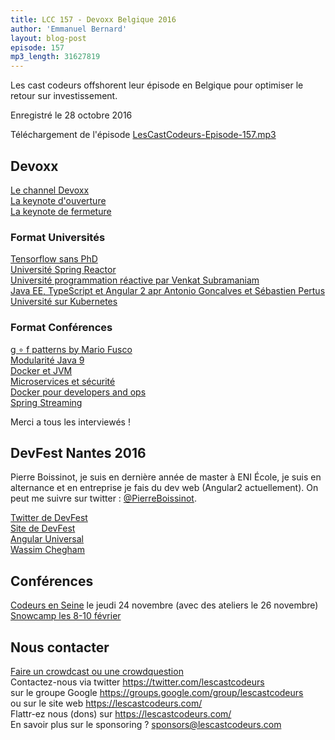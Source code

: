 ```yaml
---
title: LCC 157 - Devoxx Belgique 2016
author: 'Emmanuel Bernard'
layout: blog-post
episode: 157
mp3_length: 31627819
---
```

Les cast codeurs offshorent leur épisode en Belgique pour optimiser le retour sur investissement.

Enregistré le 28 octobre 2016

Téléchargement de l'épisode [LesCastCodeurs-Episode-157.mp3](http://traffic.libsyn.com/lescastcodeurs/LesCastCodeurs-Episode-157.mp3)

## Devoxx

[Le channel Devoxx](https://www.youtube.com/channel/UCCBVCTuk6uJrN3iFV_3vurg)  
[La keynote d'ouverture](https://www.youtube.com/watch?v=T-ujPlfm6p4)  
[La keynote de fermeture](https://www.youtube.com/watch?v=SbZscPDs4U0)  

### Format Universités

[Tensorflow sans PhD](https://www.youtube.com/watch?v=vq2nnJ4g6N0)  
[Université Spring Reactor]()  
[Université programmation réactive par Venkat Subramaniam](https://www.youtube.com/watch?v=weWSYIUdX6c)  
[Java EE, TypeScript et Angular 2 apr Antonio Goncalves et Sébastien Pertus](https://www.youtube.com/watch?v=ki2ZgosjVyw)  
[Université sur Kubernetes](https://www.youtube.com/watch?v=hvfr_g4sBWY)

### Format Conférences

[g ∘ f patterns by Mario Fusco](https://www.youtube.com/watch?v=Rmer37g9AZM)  
[Modularité Java 9](https://www.youtube.com/watch?v=oy3202OFPpM)  
[Docker et JVM](https://www.youtube.com/watch?v=6ePUiQuaUos)  
[Microservices et sécurité](https://www.youtube.com/watch?v=ZXGaC3GR3zU)  
[Docker pour developers and ops](https://www.youtube.com/watch?v=3OohD03k-y0)  
[Spring Streaming](https://www.youtube.com/watch?v=s6mP4lpkxvg)  

Merci a tous les interviewés !


## DevFest Nantes 2016

Pierre Boissinot, je suis en dernière année de master à ENI École, je suis en alternance et en entreprise je fais du dev web (Angular2 actuellement). On peut me suivre sur twitter : [@PierreBoissinot](https://twitter.com/PierreBoissinot).

[Twitter de DevFest](https://twitter.com/devfestnantes)  
[Site de DevFest](https://devfest.gdgnantes.com/)  
[Angular Universal](https://github.com/angular/universal)  
[Wassim Chegham](https://twitter.com/manekinekko)  

## Conférences

[Codeurs en Seine](http://www.codeursenseine.com) le jeudi 24 novembre (avec des ateliers le 26 novembre)  
[Snowcamp les 8-10 février](http://snowcamp.io)  

## Nous contacter

[Faire un crowdcast ou une crowdquestion](https://lescastcodeurs.com/crowdcasting/)  
Contactez-nous via twitter <https://twitter.com/lescastcodeurs>  
sur le groupe Google <https://groups.google.com/group/lescastcodeurs>  
ou sur le site web <https://lescastcodeurs.com/>  
Flattr-ez nous (dons) sur <https://lescastcodeurs.com/>  
En savoir plus sur le sponsoring ? [sponsors@lescastcodeurs.com](mailto:sponsors@lescastcodeurs.com)  
